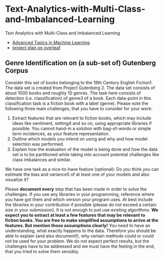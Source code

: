 
# Text-Analytics-with-Multi-Class-and-Imbalanced-Learning
Text Analytics with Multi-Class and Imbalanced Learning

- [Advanced Topics in Machine Learning](https://elearning.ovgu.de/course/view.php?id=7443)
- [project plan on overleaf](https://www.overleaf.com/2797467682nwppqscnczbh)

## Genre Identification on (a sub-set of) Gutenberg Corpus
Consider this set of books belonging to the 19th Century English Fiction1. 
The data set is created from Project Gutenberg 2. The data set consists of about 1000 books and roughly
10 genres. The task here consists of detection (i.e. classification) of genre3 of a book. Each
data-point in this classification task is a fiction book with a label (genre). Please note the
following three main challenges, that you have to consider for your work:
1. Extract features that are relevant to fiction books, which may include ideas like sentiment, setting4 and so on, using appropriate libraries if possible. You cannot hand-in a solution with bag-of-words or simple term incidences, as your feature representation.
1. Outline which models you intend on using and why and how model selection was performed.
1. Explain how the evaluation of the model is being done and how the data set is to be
partitioned while taking into account potential challenges like class imbalances and
similar.

We have one task as a nice-to-have feature (optional): Do you think you can estimate the
bias and variance5 of at least one of your models and also visualize it?

Please **document every** step that has been made in order to solve the challenges. If
you use any libraries in your programming, reference where you have got them and which
version your program uses. At best include the libraries in your contribution if possible
(please do not exceed a certain size in your submission). It is not enough to just use
existing algorithms. **We expect you to extract at least a few features that may
be relevant to fiction books. You are free to make simplified assumptions to
arrive at the features. But mention those assumptions clearly!** You need to
have an understanding, what exactly happens to the data. Therefore you should be able
to explain (and also document!), why certain methods could or could not be used for your
problem. We do not expect perfect results, but the challenges have to be addressed and
we must have the feeling in the end, that you tried to solve them sensibly.